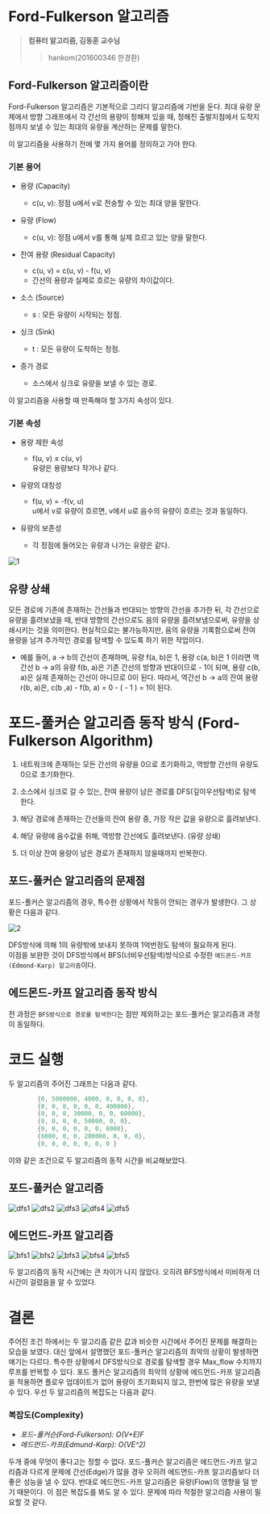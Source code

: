 # Ford-Fulkerson 알고리즘

> **컴퓨터 알고리즘, 김동훈 교수님**
>
> > hankom(201600346 한경환)

## Ford-Fulkerson 알고리즘이란

Ford-Fulkerson 알고리즘은 기본적으로 그리디 알고리즘에 기반을 둔다. 최대 유량 문제에서 방향 그래프에서 각 간선의 용량이 정해져 있을 때, 정해진 출발지점에서 도착지점까지 보낼 수 있는 최대의 유량을 계산하는 문제를 말한다.

이 알고리즘을 사용하기 전에 몇 가지 용어를 정의하고 가야 한다.

### 기본 용어

- 용량 (Capacity)

  - c(u, v): 정점 u에서 v로 전송할 수 있는 최대 양을 말한다.

- 유량 (Flow)

  - c(u, v): 정점 u에서 v를 통해 실제 흐르고 있는 양을 말한다.

- 잔여 용량 (Residual Capacity)

  - c(u, v) = c(u, v) - f(u, v)
  - 간선의 용량과 실제로 흐르는 유량의 차이값이다.

- 소스 (Source)

  - s : 모든 유량이 시작되는 정점.

- 싱크 (Sink)

  - t : 모든 유량이 도착하는 정점.

- 증가 경로
  - 소스에서 싱크로 유량을 보낼 수 있는 경로.

이 알고리즘을 사용할 때 만족해야 할 3가지 속성이 있다.

### 기본 속성

- 용량 제한 속성

  - f(u, v) ≤ c(u, v)  
    유량은 용량보다 작거나 같다.

- 유량의 대칭성

  - f(u, v) = -f(v, u)  
    u에서 v로 유량이 흐르면, v에서 u로 음수의 유량이 흐르는 것과 동일하다.

- 유량의 보존성
  - 각 정점에 들어오는 유량과 나가는 유량은 같다.

![1](https://raw.githubusercontent.com/Hankom/ford_fulkerson_algorithm/main/img/1.png)

## 유량 상쇄

모든 경로에 기존에 존재하는 간선들과 반대되는 방향의 간선을 추가한 뒤, 각 간선으로 유량을 흘려보냈을 때, 반대 방향의 간선으로도 음의 유량을 흘려보냄으로써, 유량을 상쇄시키는 것을 의미한다. 현실적으로는 불가능하지만, 음의 유량을 기록함으로써 잔여 용량을 남겨 추가적인 경로를 탐색할 수 있도록 하기 위한 작업이다.

- 예를 들어, a → b의 간선이 존재하며, 유량 f(a, b)은 1, 용량 c(a, b)은 1 이라면 역간선 b → a의 유량 f(b, a)은 기존 간선의 방향과 반대이므로 - 1이 되며,
  용량 c(b, a)은 실제 존재하는 간선이 아니므로 0이 된다. 따라서, 역간선 b → a의 잔여 용량 r(b, a)은, c(b ,a) - f(b, a) = 0 - ( - 1 ) = 1이 된다.

# 포드-풀커슨 알고리즘 동작 방식 (Ford-Fulkerson Algorithm)

1. 네트워크에 존재하는 모든 간선의 유량을 0으로 초기화하고, 역방향 간선의 유량도 0으로 초기화한다.

2. 소스에서 싱크로 갈 수 있는, 잔여 용량이 남은 경로를 DFS(깊이우선탐색)로 탐색한다.

3. 해당 경로에 존재하는 간선들의 잔여 용량 중, 가장 작은 값을 유량으로 흘려보낸다.

4. 해당 유량에 음수값을 취해, 역방향 간선에도 흘려보낸다. (유량 상쇄)

5. 더 이상 잔여 용량이 남은 경로가 존재하지 않을때까지 반복한다.

## 포드-풀커슨 알고리즘의 문제점

포드-풀커슨 알고리즘의 경우, 특수한 상황에서 작동이 안되는 경우가 발생한다. 그 상황은 다음과 같다.

![2](https://raw.githubusercontent.com/Hankom/ford_fulkerson_algorithm/main/img/2.png)

DFS방식에 의해 1의 유량밖에 보내지 못하여 1억번정도 탐색이 필요하게 된다.  
이점을 보완한 것이 DFS방식에서 BFS(너비우선탐색)방식으로 수정한 `에드몬드-카프(Edmond-Karp) 알고리즘`이다.

## 에드몬드-카프 알고리즘 동작 방식

전 과정은 `BFS방식으로 경로를 탐색한다`는 점만 제외하고는 포드-풀커슨 알고리즘과 과정이 동일하다.

# 코드 실행

두 알고리즘의 주어진 그래프는 다음과 같다.

```C++
        {0, 5000000, 4000, 0, 0, 0, 0},
        {0, 0, 0, 0, 0, 0, 400000},
        {0, 0, 0, 30000, 0, 0, 60000},
        {0, 0, 0, 0, 50000, 0, 0},
        {0, 0, 0, 0, 0, 0, 8000},
        {6000, 0, 0, 200000, 0, 0, 0},
        {0, 0, 0, 0, 0, 0, 0 }
```

이와 같은 조건으로 두 알고리즘의 동작 시간을 비교해보았다.

## 포드-풀커슨 알고리즘

![dfs1](https://raw.githubusercontent.com/Hankom/ford_fulkerson_algorithm/d45a207fb5b1a5ea811a3560fceafba66004c70d/img/dfs1.PNG)
![dfs2](https://raw.githubusercontent.com/Hankom/ford_fulkerson_algorithm/d45a207fb5b1a5ea811a3560fceafba66004c70d/img/dfs2.PNG)
![dfs3](https://raw.githubusercontent.com/Hankom/ford_fulkerson_algorithm/d45a207fb5b1a5ea811a3560fceafba66004c70d/img/dfs3.PNG)
![dfs4](https://raw.githubusercontent.com/Hankom/ford_fulkerson_algorithm/d45a207fb5b1a5ea811a3560fceafba66004c70d/img/dfs4.PNG)
![dfs5](https://raw.githubusercontent.com/Hankom/ford_fulkerson_algorithm/d45a207fb5b1a5ea811a3560fceafba66004c70d/img/dfs5.PNG)

## 에드먼드-카프 알고리즘

![bfs1](https://raw.githubusercontent.com/Hankom/ford_fulkerson_algorithm/d45a207fb5b1a5ea811a3560fceafba66004c70d/img/bfs1.PNG)
![bfs2](https://raw.githubusercontent.com/Hankom/ford_fulkerson_algorithm/d45a207fb5b1a5ea811a3560fceafba66004c70d/img/bfs2.PNG)
![bfs3](https://raw.githubusercontent.com/Hankom/ford_fulkerson_algorithm/d45a207fb5b1a5ea811a3560fceafba66004c70d/img/bfs3.PNG)
![bfs4](https://raw.githubusercontent.com/Hankom/ford_fulkerson_algorithm/d45a207fb5b1a5ea811a3560fceafba66004c70d/img/bfs4.PNG)
![bfs5](https://raw.githubusercontent.com/Hankom/ford_fulkerson_algorithm/d45a207fb5b1a5ea811a3560fceafba66004c70d/img/bfs5.PNG)

두 알고리즘의 동작 시간에는 큰 차이가 나지 않았다. 오히려 BFS방식에서 미비하게 더 시간이 걸렸음을 알 수 있었다.

# 결론

주어진 조건 하에서는 두 알고리즘 같은 값과 비슷한 시간에서 주어진 문제를 해결하는 모습을 보였다. 대신 앞에서 설명했던 포드-풀커슨 알고리즘의 최악의 상황이 발생하면 얘기는 다르다. 특수한 상황에서 DFS방식으로 경로를 탐색할 경우 Max_flow 수치까지 루프를 반복할 수 있다. 포드 풀커슨 알고리즘의 최악의 상황에 에드먼드-카프 알고리즘을 적용하면 플로우 업데이트가 없어 용량이 초기화되지 않고, 한번에 많은 유량을 보낼 수 있다. 우선 두 알고리즘의 복잡도는 다음과 같다.

### 복잡도(Complexity)

- _포드-풀커슨(Ford-Fulkerson): O(V+E)F_
- _에드먼드-카프(Edmund-Karp): O(VE^2)_

두개 중에 무엇이 좋다고는 정할 수 없다. 포드-풀커슨 알고리즘은 에드먼드-카프 알고리즘과 다르게 문제에 간선(Edge)가 많을 경우 오히려 에드먼드-카프 알고리즘보다 더 좋은 성능을 낼 수 있다. 반대로 에드먼드-카프 알고리즘은 유량(Flow)의 영향을 덜 받기 때문이다. 이 점은 복잡도를 봐도 알 수 있다. 문제에 따라 적절한 알고리즘 사용이 필요할 것 같다.
